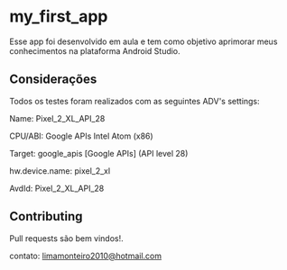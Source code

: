 # my_first_app

Esse app foi desenvolvido em aula e tem como objetivo aprimorar meus conhecimentos na plataforma Android Studio.

## Considerações
Todos os testes foram realizados com as seguintes ADV's settings:

Name: Pixel_2_XL_API_28

CPU/ABI: Google APIs Intel Atom (x86)

Target: google_apis [Google APIs] (API level 28)

hw.device.name: pixel_2_xl

AvdId: Pixel_2_XL_API_28




## Contributing
Pull requests são bem vindos!. 

contato: limamonteiro2010@hotmail.com
